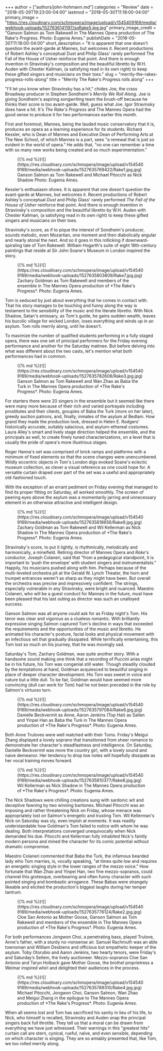 +++
author = ["authors/john-hohmann.md"]
categories = "Review"
date = "2018-05-29T19:23:00-04:00"
lastmod = "2018-05-30T11:18:00-04:00"
primary_image = "https://res.cloudinary.com/schmopera/image/upload/v1545409169/media/webhook-uploads/1527636141197/sqRake5.jpg.jpg"
primary_image_credit = "Ganson Salmon as Tom Rakewell in The Mannes Opera production of The Rake's Progress. Photo: Eugenia Ames."
publishDate = "2018-05-30T11:18:00-04:00"
short_description = "It is apparent that one doesn&#039;t question the avant-garde at Mannes, but welcomes it. Recent productions of Robert Ashley&#039;s conceptual Dust and Philip Glass&#039; rarely performed The Fall of the House of Usher reinforce that point. And there is enough invention in Stravinsky&#039;s composition and the beautiful libretto by W.H. Auden with Chester Kallman, (a satisfying read in its own right) to keep these gifted singers and musicians on their toes."
slug = "merrily-the-rakes-progress-rolls-along"
title = "Merrily The Rake&#039;s Progress rolls along"
+++

"I'll let you know when Stravinsky has a hit," chides Joe, the crass Broadway producer in Stephen Sondheim's *Merrily We Roll Along*. Joe is giving Sondheim's aspiring songwriting team the brush-off because he thinks their score is too avant-garde. Well, guess what Joe. Igor Stravinsky does have a hit. It's *The Rake's Progress* and The Mannes Opera had the good sense to produce it for two performances earlier this month.

First and foremost, Mannes, being the lauded music conservatory that it is, produces an opera as a learning experience for its students. Richard Kessler, who is Dean of Mannes and Executive Dean of Performing Arts at The New School, of which Mannes is a part, sees "a renewal that is just so evident in the world of opera." He adds that, "no one can remember a time with so many new works being created and so much experimentation."

<figure data-type="image">{{% md %}}![](https://res.cloudinary.com/schmopera/image/upload/v1545409169/media/webhook-uploads/1527635769422/Rake1.jpg.jpg)
<figcaption>Ganson Salmon as Tom Rakewell and Michael Pitocchi as Nick Shadow Photo: Eugenia Ames.</figcaption>
</figure>

Kessler's enthusiasm shows. It is apparent that one doesn't question the avant-garde at Mannes, but welcomes it. Recent productions of Robert Ashley's conceptual *Dust* and Philip Glass' rarely performed *The Fall of the House of Usher* reinforce that point. And there is enough invention in Stravinsky's composition and the beautiful libretto by W.H. Auden with Chester Kallman, (a satisfying read in its own right) to keep these gifted singers and musicians on their toes.

Stravinsky's score, as if to pique the interest of Sondheim's producer, sounds melodic, even Mozartian, one moment and then diabolically angular and nearly atonal the next. And so it goes in this rollicking if downward-spiraling tale of Tom Rakewell. William Hogarth's suite of eight 18th-century paintings that reside at Sir John Soane's Museum in London inspired the story. 

<figure data-type="image">{{% md %}}![](https://res.cloudinary.com/schmopera/image/upload/v1545409169/media/webhook-uploads/1527635803609/Rake7.jpg.jpg)
<figcaption>Zachary Goldman as Tom Rakewell and members of the ensemble in The Mannes Opera production of *The Rake's Progress*. Photo: Eugenia Ames.</figcaption>
</figure>

Tom is seduced by just about everything that he comes in contact with. That his story manages to be touching and funny along the way is testament to the sensibility of the music and the literate libretto. With Nick Shadow, Satan's emissary, as Tom's guide, he gains sudden wealth, leaves his bucolic village for wicked London, loses everything and winds up in an asylum. Tom rolls merrily along, until he doesn't.

To maximize the number of qualified students performing in a fully staged opera, there was one set of principal performers for the Friday evening performance and another for the Saturday matinee. But before delving into what was different about the two casts, let's mention what both performances had in common.

<figure data-type="image">{{% md %}}![](https://res.cloudinary.com/schmopera/image/upload/v1545409169/media/webhook-uploads/1527635782608/Rake3.jpg.jpg)
<figcaption>Ganson Salmon as Tom Rakewell and Wan Zhao as Baba the Turk in The Mannes Opera production of *The Rake's Progress*. Photo: Eugenia Ames.</figcaption>
</figure>

For starters there were 20 singers in the ensemble but it seemed like there were many more because of their rich and varied portrayals including prostitutes and their clients, groupies of Baba the Turk (more on her later), greedy auction patrons, and, finally, inmates of the asylum at Bedlam. How grand they made the production look, dressed in Helen E. Rodgers' historically accurate, suitably salacious, and asylum-ethereal costumes. Laura Alley's smart and lively stage direction helped the ensemble, and the principals as well, to create finely tuned characterizations, on a level that is usually the pride of opera's more illustrious stages.

Roger Hanna's set was comprised of brick ramps and platforms with a minimum of fixed elements so that the scene changes were unencumbered. Wildly eccentric objects in Tom's London digs evoked Soane's eclectic museum collection, as clever a visual reference as one could hope for. A versatile curtain draped over part of the set was a useful and appropriately old-fashioned touch.

With the exception of an errant pediment on Friday evening that managed to find its proper fitting on Saturday, all worked smoothly. The screen of peering eyes above the asylum was a momentarily jarring and unnecessary element in an otherwise attractive and intelligent design.

<figure data-type="image">{{% md %}}![](https://res.cloudinary.com/schmopera/image/upload/v1545409169/media/webhook-uploads/1527635818656/Rake9.jpg.jpg)
<figcaption>Zachary Goldman as Tom Rakewell and Wil Kellerman as Nick Shadow in The Mannes Opera production of *The Rake's Progress*. Photo: Eugenia Ames.</figcaption>
</figure>

Stravinsky's score, to put it lightly, is rhythmically, melodically and harmonically, a minefield. Retiring director of Mannes Opera and *Rake*'s conductor, Joseph Colaneri, said that "from a pedagogical standpoint, it is important to 'push the envelope' with student singers and instrumentalists." Happily, his musicians pushed along with him. Perhaps because of the multi-leveled orchestra pit at the Gerald W. Lynch Theater, the horn and trumpet entrances weren't as sharp as they might have been. But overall the orchestra was precise and impressively confident. The strings, especially vulnerable in any Stravinsky, were bright and nuanced. Maestro Colaneri, who will be a guest conduct for Mannes in the future, must have been pleased that his last outing as director was such an unalloyed success.

Ganson Salmon was all anyone could ask for as Friday night's Tom. His tenor was clear and vigorous as a clueless romantic. With brilliantly expressive singing Salmon captured Tom's decline in ways that exceeded the requirements and the opportunities of the music and libretto. He animated his character's posture, facial looks and physical movement with an infectious wit that gradually dissipated. While terrifically entertaining, this Tom lost so much on his journey, that he was movingly sad.

Saturday's Tom, Zachary Goldman, was quite another story. With a handsome sound making one think that a recording of Puccini arias might be in his future, his Tom was congenial still water. Though steadily clouded by the temptations at hand, Goldman acquiesced to beautiful singing in place of deeper character development. His Tom was sweet in voice and nature but a little dull. To be fair, Goldman would have seemed more convincing (dull can work for Tom) had he not been preceded in the role by Salmon's virtuoso turn.

<figure data-type="image">{{% md %}}![](https://res.cloudinary.com/schmopera/image/upload/v1545409169/media/webhook-uploads/1527635797084/Rake6.jpg.jpg)
<figcaption>Danielle Beckvermit as Anne, Aaron Jenkins (Top Hat) as Sallen and Yinpei Han as Baba the Turk in The Mannes Opera production of *The Rake's Progress*. Photo: Eugenia Ames.</figcaption>
</figure>

Both Anne Truloves were well matched with their Toms. Friday's Meigui Zhang displayed a lovely soprano that transitioned from sheer romance to demonstrate her character's steadfastness and intelligence. On Saturday, Danielle Beckvermit was more the country girl, with a lovely sound and naive demeanor. Her tendency to drop low notes will hopefully dissipate as her vocal training moves forward.

<figure data-type="image">{{% md %}}![](https://res.cloudinary.com/schmopera/image/upload/v1545409169/media/webhook-uploads/1527635810377/Rake8.jpg.jpg)
<figcaption>Wil Kellerman as Nick Shadow in The Mannes Opera production of *The Rake's Progress*. Photo: Eugenia Ames.</figcaption>
</figure>

The Nick Shadows were chilling creations sung with sardonic wit and deceptive fawning by two winning baritones. Michael Pitocchi was an imposing and rather threatening Nick on Friday, whose menace was appropriately lost on Salmon's energetic and trusting Tom. Wil Kellerman's Nick on Saturday was sly, even impish at moments. It was readily understandable how Goldman's Tom failed to notice with whom he was dealing. Both interpretations converged unequivocally when Nick demanded his due. Pitocchi and Kellerman fully inhabited Nick's faintly modern persona and mined the character for its comic potential without dramatic compromise.

Maestro Colaneri commented that Baba the Turk, the infamous bearded lady who Tom marries, is, vocally speaking, "at times quite low and requires an energetic singing style in the lower ranges of the mezzo voice." How fortunate that Wan Zhao and Yinpei Han, two fine mezzo-sopranos, could channel this grotesque, overbearing and often funny character with such pointed singing and bombastic arrogance. These Babas were strangely likeable and elicited the production's biggest laughs during her temper tantrum.

<figure data-type="image">{{% md %}}![](https://res.cloudinary.com/schmopera/image/upload/v1545409169/media/webhook-uploads/1527635776124/Rake2.jpg.jpg)
<figcaption>Cloe San Antonio as Mother Goose, Ganson Salmon as Tom Rakewell and members of the ensemble in The Mannes Opera production of *The Rake's Progress*. Photo: Eugenia Ames.</figcaption>
</figure>

For both performances Jongwon Choi, a penetrating bass, played Trulove, Anne's father, with a sturdy no-nonsense air. Samuel Rachmuth was an able townsman and William Desbiens and officious but empathetic keeper of the asylum. Toby Otorubio and Aaron Jenkins, two hearty tenors, were Friday's and Saturday’s Sellem, the lively auctioneer. Mezzo-sopranos Cloe San Antonio and Taryn Holback gave Mother Goose, the brothel proprietress a Weimar inspired whirl and delighted their audiences in the process.

<figure data-type="image">{{% md %}}![](https://res.cloudinary.com/schmopera/image/upload/v1545409169/media/webhook-uploads/1527635789310/Rake4.jpg.jpg)
<figcaption>Michael Pitocchi, Jongwon Choi, Ganson Salmon, Wan Zhao and Meigui Zhang in the epilogue to The Mannes Opera production of *The Rake's Progress*. Photo: Eugenia Ames.</figcaption>
</figure>

When all seems lost and Tom has sacrificed his sanity in lieu of his life, to Nick, who himself is recalled, Stravinsky and Auden snap the principal singers back full throttle. They tell us that a moral can be drawn from everything we have just witnessed. Their warnings in this "greatest hits" curtain call are stern, cynical, rueful, naïve, and even sensible, depending on which character is singing. They are so amiably presented that, like Tom, we too rolled merrily along.
